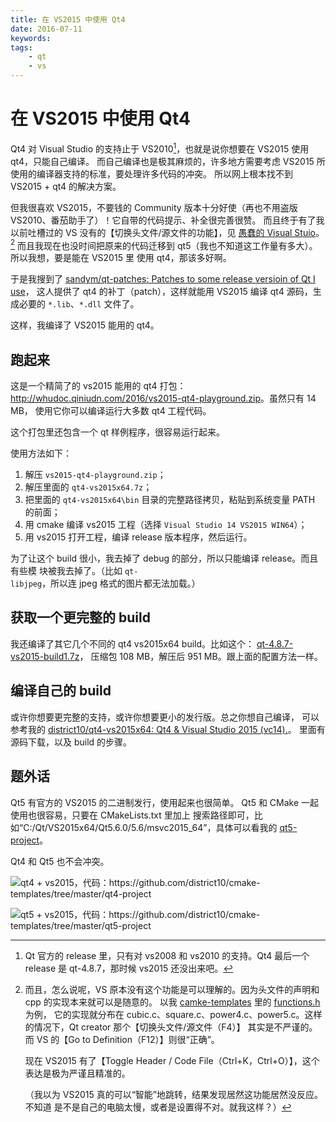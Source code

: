 ```yaml
---
title: 在 VS2015 中使用 Qt4
date: 2016-07-11
keywords:
tags:
    - qt
    - vs
---
```


在 VS2015 中使用 Qt4
====================

Qt4 对 Visual Studio 的支持止于 VS2010[^qt4vssupport]，也就是说你想要在 VS2015 使用 qt4，只能自己编译。
而自己编译也是极其麻烦的，许多地方需要考虑 VS2015 所使用的编译器支持的标准，要处理许多代码的冲突。
所以网上根本找不到 VS2015 + qt4 的解决方案。

但我很喜欢 VS2015，不要钱的 Community 版本十分好使（再也不用盗版 VS2010、番茄助手了）！它自带的代码提示、补全很完善很赞。
而且终于有了我以前吐槽过的 VS 没有的【切换头文件/源文件的功能】，见 [愚蠢的 Visual Stuio](koans.html#stupid-visual-studio)。[^wrong-koan]
而且我现在也没时间把原来的代码迁移到 qt5（我也不知道这工作量有多大）。所以我想，要是能在 VS2015 里
使用 qt4，那该多好啊。

[^qt4vssupport]:
    Qt 官方的 release 里，只有对 vs2008 和 vs2010 的支持。Qt4 最后一个 release
    是 qt-4.8.7，那时候 vs2015 还没出来吧。

[^wrong-koan]:
    而且，怎么说呢，VS 原本没有这个功能是可以理解的。因为头文件的声明和 cpp 的实现本来就可以是随意的。
    以我 [camke-templates](https://github.com/district10/cmake-templates) 里的
    [functions.h](https://github.com/district10/cmake-templates/blob/master/modules/includes/functions.h) 为例，
    它的实现就分布在 cubic.c、square.c、power4.c、power5.c。这样的情况下，Qt creator 那个【切换头文件/源文件（F4）】
    其实是不严谨的。而 VS 的【Go to Definition（F12）】则很“正确”。

    现在 VS2015 有了【Toggle Header / Code File（Ctrl+K，Ctrl+O）】，这个表达是极为严谨且精准的。

    （我以为 VS2015 真的可以“智能”地跳转，结果发现居然这功能居然没反应。不知道
    是不是自己的电脑太慢，或者是设置得不对。就我这样？）

于是我搜到了 [sandym/qt-patches: Patches to some release versioin of Qt I use](https://github.com/sandym/qt-patches)，
这人提供了 qt4 的补丁（patch），这样就能用 VS2015 编译 qt4 源码，生成必要的 `*.lib`、`*.dll` 文件了。

这样，我编译了 VS2015 能用的 qt4。

## 跑起来

这是一个精简了的 vs2015 能用的 qt4 打包：<http://whudoc.qiniudn.com/2016/vs2015-qt4-playground.zip>。虽然只有 14 MB，
使用它你可以编译运行大多数 qt4 工程代码。

这个打包里还包含一个 qt 样例程序，很容易运行起来。

使用方法如下：

1.  解压 `vs2015-qt4-playground.zip`；
2.  解压里面的 `qt4-vs2015x64.7z`；
3.  把里面的 `qt4-vs2015x64\bin` 目录的完整路径拷贝，粘贴到系统变量 PATH 的前面；
4.  用 cmake 编译 vs2015 工程（选择 `Visual Studio 14 VS2015 WIN64`）；
5.  用 vs2015 打开工程，编译 release 版本程序，然后运行。

为了让这个 build 很小，我去掉了 debug 的部分，所以只能编译 release。而且有些模
块被我去掉了。（比如 `qt-libjpeg`，所以连 jpeg 格式的图片都无法加载。）

## 获取一个更完整的 build

我还编译了其它几个不同的 qt4 vs2015x64 build。比如这个：
[qt-4.8.7-vs2015-build1.7z](http://whudoc.qiniudn.com/2016/qt-4.8.7-vs2015-build1.7z)，
压缩包 108 MB，解压后 951 MB。跟上面的配置方法一样。

## 编译自己的 build

或许你想要更完整的支持，或许你想要更小的发行版。总之你想自己编译，
可以参考我的 [district10/qt4-vs2015x64: Qt4 & Visual Studio 2015 (vc14).](https://github.com/district10/qt4-vs2015x64)。
里面有源码下载，以及 build 的步骤。

## 题外话

Qt5 有官方的 VS2015 的二进制发行，使用起来也很简单。
Qt5 和 CMake 一起使用也很容易，只要在 CMakeLists.txt 里加上
搜索路径即可，比如“C:/Qt/VS2015x64/Qt5.6.0/5.6/msvc2015_64”，具体可以看我的
[qt5-project](https://github.com/district10/cmake-templates/tree/master/qt5-project)。

Qt4 和 Qt5 也不会冲突。

![qt4 + vs2015，代码：<https://github.com/district10/cmake-templates/tree/master/qt4-project>](http://whudoc.qiniudn.com/2016/2016-07-11_10-21-47.png)

![qt5 + vs2015，代码：<https://github.com/district10/cmake-templates/tree/master/qt5-project>](http://whudoc.qiniudn.com/2016/2016-07-11_10-27-49.png)
